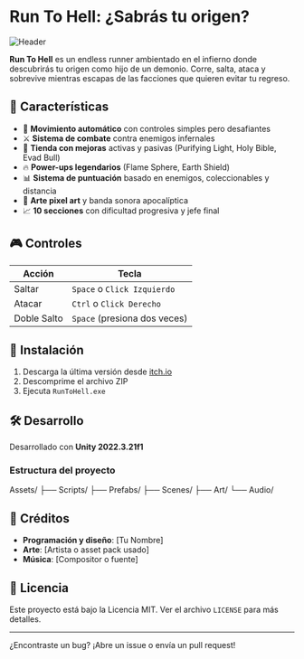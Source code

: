 # Run To Hell: ¿Sabrás tu origen?

![Header](https://img.itch.zone/aW1nLzE4MDQwMjAwLnBuZw==/347x500/2%2Fp%2Fg.png)

**Run To Hell** es un endless runner ambientado en el infierno donde descubrirás tu origen como hijo de un demonio. Corre, salta, ataca y sobrevive mientras escapas de las facciones que quieren evitar tu regreso.

## 🎯 Características

- 🏃 **Movimiento automático** con controles simples pero desafiantes
- ⚔️ **Sistema de combate** contra enemigos infernales
- 🛒 **Tienda con mejoras** activas y pasivas (Purifying Light, Holy Bible, Evad Bull)
- 🔥 **Power-ups legendarios** (Flame Sphere, Earth Shield)
- 📊 **Sistema de puntuación** basado en enemigos, coleccionables y distancia
- 🎨 **Arte pixel art** y banda sonora apocalíptica
- 📈 **10 secciones** con dificultad progresiva y jefe final

## 🎮 Controles

| Acción | Tecla |
|--------|-------|
| Saltar | `Space` o `Click Izquierdo` |
| Atacar | `Ctrl` o `Click Derecho` |
| Doble Salto | `Space` (presiona dos veces) |

## 🚀 Instalación

1. Descarga la última versión desde [itch.io](https://giod3v.itch.io/run-to-hell-sabrs-tu-origen)
2. Descomprime el archivo ZIP
3. Ejecuta `RunToHell.exe`

## 🛠️ Desarrollo

Desarrollado con **Unity 2022.3.21f1**

### Estructura del proyecto

Assets/
├── Scripts/
├── Prefabs/
├── Scenes/
├── Art/
└── Audio/


## 📝 Créditos

- **Programación y diseño**: [Tu Nombre]
- **Arte**: [Artista o asset pack usado]
- **Música**: [Compositor o fuente]

## 📄 Licencia

Este proyecto está bajo la Licencia MIT. Ver el archivo `LICENSE` para más detalles.

---

¿Encontraste un bug? ¡Abre un issue o envía un pull request!
